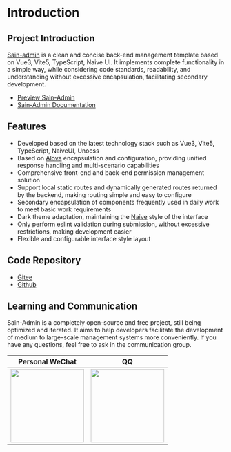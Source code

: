 # Introduction

## Project Introduction

[Sain-admin](https://github.com/chansee97/sain-admin) is a clean and concise back-end management template based on Vue3, Vite5, TypeScript, Naive UI. It implements complete functionality in a simple way, while considering code standards, readability, and understanding without excessive encapsulation, facilitating secondary development.

- [Preview Sain-Admin](https://sain-admin-site.netlify.app/)
- [Sain-Admin Documentation](https://sain-admin-docs.netlify.app/)

## Features

- Developed based on the latest technology stack such as Vue3, Vite5, TypeScript, NaiveUI, Unocss
- Based on [Alova](https://alova.js.org/) encapsulation and configuration, providing unified response handling and multi-scenario capabilities
- Comprehensive front-end and back-end permission management solution
- Support local static routes and dynamically generated routes returned by the backend, making routing simple and easy to configure
- Secondary encapsulation of components frequently used in daily work to meet basic work requirements
- Dark theme adaptation, maintaining the [Naive](https://github.com/tusen-ai/naive-ui) style of the interface
- Only perform eslint validation during submission, without excessive restrictions, making development easier
- Flexible and configurable interface style layout

## Code Repository

- [Gitee](https://gitee.com/chansee97/sain-admin)
- [Github](https://github.com/chansee97/sain-admin)

## Learning and Communication

Sain-Admin is a completely open-source and free project, still being optimized and iterated. It aims to help developers facilitate the development of medium to large-scale management systems more conveniently. If you have any questions, feel free to ask in the communication group.

<!-- | QQ Group | WeChat Group | Personal WeChat |
| :--: |:--: |:--: |
| <img src="https://cdn.jsdelivr.net/gh/chansee97/static/sain-admin/q-group.png" width=170> | <img src="https://cdn.jsdelivr.net/gh/chansee97/static/sain-admin/wx-group.png" width=170>|<img src="https://cdn.jsdelivr.net/gh/chansee97/static/wechat.png" width=170>| -->

| Personal WeChat | QQ |
|:--: |:--: |
|<img src="https://cdn.jsdelivr.net/gh/sunxuecong/static/wechat.jpg" width=170>|<img src="https://cdn.jsdelivr.net/gh/sunxuecong/static/qq.jpg" width=170>|

<!-- > The WeChat group QR code is invalid, please add me as a friend for an invitation. -->

